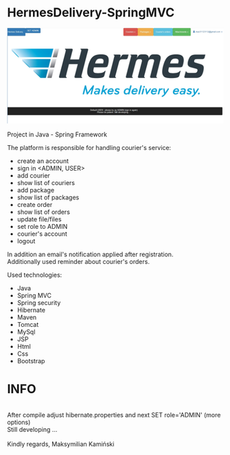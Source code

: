 # HermesDelivery-SpringMVC

![alt text](https://github.com/MaksymilianKaminski/HermesDelivery-SpringMVC/blob/master/main.jpg)

Project in Java - Spring Framework

The platform is responsible for handling courier's service:
- create an account
- sign in <ADMIN, USER>
- add courier
- show list of couriers
- add package
- show list of packages
- create order
- show list of orders
- update file/files
- set role to ADMIN
- courier's account
- logout

In addition an email's notification applied after registration. </br>
Additionally used reminder about courier's orders.

Used technologies:
- Java 
- Spring MVC
- Spring security
- Hibernate
- Maven
- Tomcat
- MySql
- JSP
- Html
- Css
- Bootstrap

<h1>INFO</h1></br>
After compile adjust hibernate.properties and next SET role='ADMIN' (more options) </br>
Still developing ...</br>
</br>
Kindly regards, Maksymilian Kamiński


